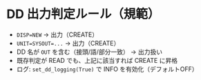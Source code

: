 # DD 出力判定ルール（規範）
- `DISP=NEW` → 出力（CREATE）
- `UNIT=SYSOUT=...` → 出力（CREATE）
- DD 名が `OUT` を含む（接頭/語/部分一致） → 出力扱い
- 既存判定が READ でも、上記に該当すれば CREATE に昇格
- ログ: `set_dd_logging(True)` で INFO を有効化（デフォルトOFF）
